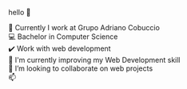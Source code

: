 hello 👋

🔭 Currently I work at Grupo Adriano Cobuccio <br>
💻 Bachelor in Computer Science <br>
✔️ Work with web development  <br>
🌱 I'm currently improving my Web Development skill <br>
👯 I’m looking to collaborate on web projects <br>
📫 
